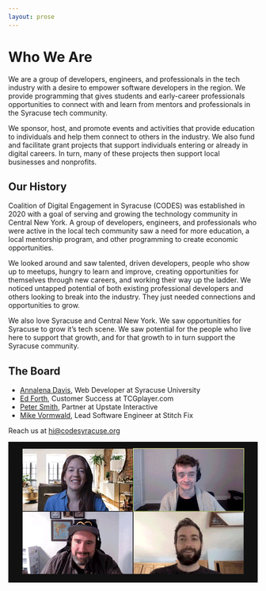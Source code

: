 ```yaml
---
layout: prose
---
```


<h1>Who We Are</h1>

We are a group of developers, engineers, and professionals in the tech industry with a desire to empower software developers in the region. We provide programming that gives students and early-career professionals opportunities to connect with and learn from mentors and professionals in the Syracuse tech community. 

We sponsor, host, and promote events and activities that provide education to individuals and help them connect to others in the industry. We also fund and facilitate grant projects that support individuals entering or already in digital careers. In turn, many of these projects then support local businesses and nonprofits.

<h2 class="mt-6">Our History</h2>

Coalition of Digital Engagement in Syracuse (CODES) was established in 2020 with a goal of serving and growing the technology community in Central New York. A group of developers, engineers, and professionals who were active in the local tech community saw a need for more education, a local mentorship program, and other programming to create economic opportunities.

We looked around and saw talented, driven developers, people who show up to meetups, hungry to learn and improve, creating opportunities for themselves through new careers, and working their way up the ladder. We noticed untapped potential of both existing professional developers and others looking to break into the industry. They just needed connections and opportunities to grow.

We also love Syracuse and Central New York. We saw opportunities for Syracuse to grow it’s tech scene. We saw potential for the people who live here to support that growth, and for that growth to in turn support the Syracuse community.

<h2 class="mt-6">The Board</h2>

- [Annalena Davis](https://www.linkedin.com/in/annalena-davis/), Web Developer at Syracuse University
- [Ed Forth](https://www.linkedin.com/in/ed-forth-5988754b/), Customer Success at TCGplayer.com
- [Peter Smith](https://www.linkedin.com/in/peterbsmyth/), Partner at Upstate Interactive
- [Mike Vormwald](https://www.linkedin.com/in/mikevormwald/), Lead Software Engineer at Stitch Fix

<p class="text-lg">Reach us at <a href="mailto:hi@codesyracuse.org">hi@codesyracuse.org</a></p>

![CODES Board](/assets/board2.gif)

